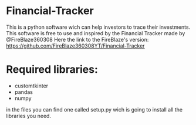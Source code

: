# Financial-Tracker
This is a python software wich can help investors to trace their investments. This software is free to use and inspired by the Financial Tracker made by @FireBlaze360308
Here the link to the FireBlaze's version:
https://github.com/FireBlaze360308YT/Financial-Tracker

# Required libraries:
- customtkinter
- pandas
- numpy

in the files you can find one called setup.py wich is going to install all the libraries you need.
